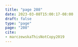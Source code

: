 ```yaml
---
title: "page 208"
date: 2023-03-08T15:00:17-08:00
draft: false
type: "page"
page: "208"
cite:
- marczewskaThisNotCopy2019
---
```

